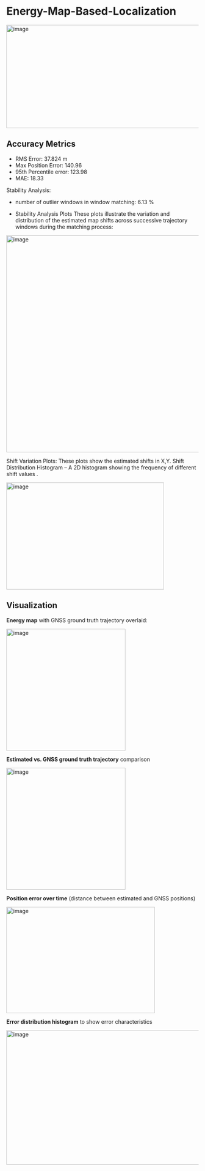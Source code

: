 # Energy-Map-Based-Localization

<img width="1117" height="270" alt="image" src="https://github.com/user-attachments/assets/9de74d2d-e508-4e46-9f82-349f3c671b1a" />

## Accuracy Metrics

- RMS Error: 37.824 m
- Max Position Error: 140.96
- 95th Percentile error: 123.98
- MAE: 18.33

Stability Analysis:
- number of outlier windows in window matching: 6.13 %

- Stability Analysis Plots
These plots illustrate the variation and distribution of the estimated map shifts across successive trajectory windows during the matching process:

<img width="1072" height="568" alt="image" src="https://github.com/user-attachments/assets/6f211d99-c87d-46b3-af0c-a904173698e2" />

Shift Variation Plots: These plots show the estimated shifts in X,Y. 
Shift Distribution Histogram – A 2D histogram showing the frequency of different shift values .

<img width="413" height="280" alt="image" src="https://github.com/user-attachments/assets/b7be9ae7-1e5e-4865-a24e-25263194aaf6" />

## Visualization

 **Energy map** with GNSS ground truth trajectory overlaid:
 
<img width="312" height="319" alt="image" src="https://github.com/user-attachments/assets/5fb2a1b2-452d-4fb2-8cd2-f15737062444" />

**Estimated vs. GNSS ground truth trajectory** comparison

<img width="312" height="319" alt="image" src="https://github.com/user-attachments/assets/1b1a00f9-eb8e-4eb4-a549-d72ac1f1a847" />

**Position error over time** (distance between estimated and GNSS positions)

<img width="389" height="278" alt="image" src="https://github.com/user-attachments/assets/e5e51f94-5fcf-4c67-9e16-345b0fffef72" />

**Error distribution histogram** to show error characteristics

<img width="568" height="352" alt="image" src="https://github.com/user-attachments/assets/a94a98b9-ca69-4fd5-97a1-bfb630296688" />



